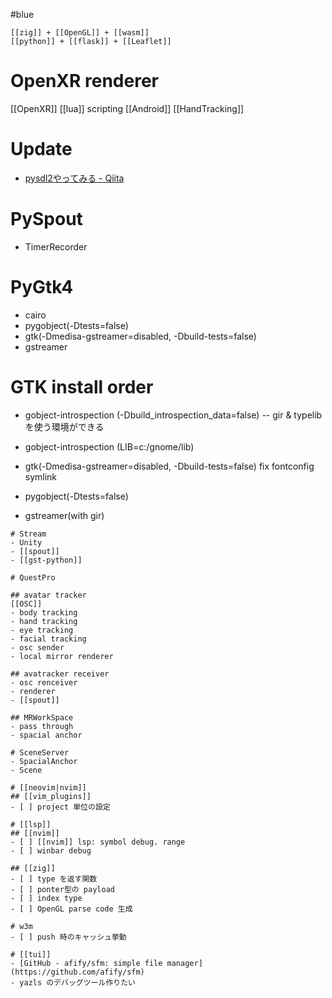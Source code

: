 #blue

```
[[zig]] + [[OpenGL]] + [[wasm]]
[[python]] + [[flask]] + [[Leaflet]]
```

# OpenXR renderer

[[OpenXR]]
[[lua]] scripting
[[Android]]
[[HandTracking]]

# Update
- [pysdl2やってみる - Qiita](https://qiita.com/ousttrue/items/6ffc9625c715a85dd3c4)

# PySpout
- TimerRecorder

# PyGtk4
- cairo
- pygobject(-Dtests=false)
- gtk(-Dmedisa-gstreamer=disabled, -Dbuild-tests=false)
- gstreamer

# GTK install order
- gobject-introspection (-Dbuild_introspection_data=false)
-- gir & typelib を使う環境ができる
- gobject-introspection (LIB=c:/gnome/lib)
- gtk(-Dmedisa-gstreamer=disabled, -Dbuild-tests=false)
	fix fontconfig symlink
- pygobject(-Dtests=false)

- gstreamer(with gir)

```
# Stream
- Unity
- [[spout]]
- [[gst-python]] 

# QuestPro

## avatar tracker
[[OSC]]
- body tracking
- hand tracking
- eye tracking
- facial tracking
- osc sender
- local mirror renderer

## avatracker receiver
- osc renceiver
- renderer
- [[spout]]

## MRWorkSpace
- pass through
- spacial anchor

# SceneServer
- SpacialAnchor
- Scene

# [[neovim|nvim]]
## [[vim_plugins]]
- [ ] project 単位の設定

# [[lsp]]
## [[nvim]]
- [ ] [[nvim]] lsp: symbol debug. range
- [ ] winbar debug

## [[zig]]
- [ ] type を返す関数
- [ ] ponter型の payload
- [ ] index type
- [ ] OpenGL parse code 生成

# w3m
- [ ] push 時のキャッシュ挙動

# [[tui]]
- [GitHub - afify/sfm: simple file manager](https://github.com/afify/sfm)
- yazls のデバッグツール作りたい
```
